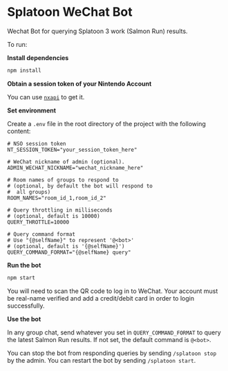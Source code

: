 # Splatoon WeChat Bot

Wechat Bot for querying Splatoon 3 work (Salmon Run) results.

To run:

**Install dependencies**

```bash
npm install
```

**Obtain a session token of your Nintendo Account**

You can use [`nxapi`](https://github.com/samuelthomas2774/nxapi) to get it.

**Set environment**

Create a `.env` file in the root directory of the project with the following content:

```env
# NSO session token
NT_SESSION_TOKEN="your_session_token_here"

# WeChat nickname of admin (optional).
ADMIN_WECHAT_NICKNAME="wechat_nickname_here"

# Room names of groups to respond to
# (optional, by default the bot will respond to
#  all groups)
ROOM_NAMES="room_id_1,room_id_2"

# Query throttling in milliseconds
# (optional, default is 10000)
QUERY_THROTTLE=10000

# Query command format
# Use "{@selfName}" to represent '@<bot>'
# (optional, default is '{@selfName}')
QUERY_COMMAND_FORMAT="{@selfName} query"
```

**Run the bot**

```bash
npm start
```

You will need to scan the QR code to log in to WeChat. Your account must be real-name verified and add a credit/debit card in order to login successfully.

**Use the bot**

In any group chat, send whatever you set in `QUERY_COMMAND_FORMAT` to query the latest Salmon Run results. If not set, the default command is `@<bot>`.

You can stop the bot from responding queries by sending `/splatoon stop` by the admin. You can restart the bot by sending `/splatoon start`.